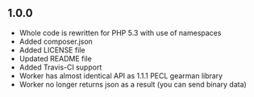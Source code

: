 1.0.0
-----

* Whole code is rewritten for PHP 5.3 with use of namespaces
* Added composer.json
* Added LICENSE file
* Updated README file
* Added Travis-CI support
* Worker has almost identical API as 1.1.1 PECL gearman library
* Worker no longer returns json as a result (you can send binary data)
